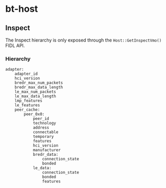 # bt-host

## Inspect

The Inspect hierarchy is only exposed through the `Host::GetInspectVmo()` FIDL API.

### Hierarchy
```
adapter:
    adapter_id
    hci_version
    bredr_max_num_packets
    bredr_max_data_length
    le_max_num_packets
    le_max_data_length
    lmp_features
    le_features
    peer_cache:
        peer_0x0:
            peer_id
            technology
            address
            connectable
            temporary
            features
            hci_version
            manufacturer
            bredr_data:
                connection_state
                bonded
            le_data:
                connection_state
                bonded
                features
```
